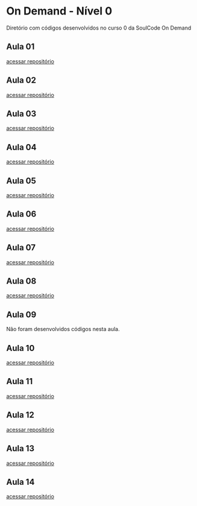 # On Demand - Nível 0
Diretório com códigos desenvolvidos no curso 0 da SoulCode On Demand

## Aula 01
[acessar repositório](https://github.com/willian-soulcode/ondemand-0/tree/main/aula_01)
## Aula 02 
[acessar repositório](https://github.com/willian-soulcode/ondemand-0/tree/main/aula_02)
## Aula 03
[acessar repositório](https://github.com/willian-soulcode/ondemand-0/tree/main/aula_03)
## Aula 04
[acessar repositório](https://github.com/willian-soulcode/ondemand-0/tree/main/aula_04)
## Aula 05
[acessar repositório](https://github.com/willian-soulcode/ondemand-0/tree/main/aula_05)
## Aula 06
[acessar repositório](https://github.com/willian-soulcode/ondemand-0/tree/main/aula_06)
## Aula 07
[acessar repositório](https://github.com/willian-soulcode/ondemand-0/tree/main/aula_07)
## Aula 08
[acessar repositório](https://github.com/willian-soulcode/ondemand-0/tree/main/aula_08)
## Aula 09
Não foram desenvolvidos códigos nesta aula.
## Aula 10
[acessar repositório](https://github.com/willian-soulcode/ondemand-0/tree/main/aula_10)
## Aula 11
[acessar repositório](https://github.com/willian-soulcode/ondemand-0/tree/main/aula_11)
## Aula 12
[acessar repositório](https://github.com/willian-soulcode/ondemand-0/tree/main/aula_12)
## Aula 13
[acessar repositório](https://github.com/willian-soulcode/ondemand-0/tree/main/aula_13)
## Aula 14
[acessar repositório](https://github.com/willian-soulcode/ondemand-0/tree/main/aula_14)
